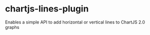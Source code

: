 # chartjs-lines-plugin
Enables a simple API to add horizontal or vertical lines to ChartJS 2.0 graphs
